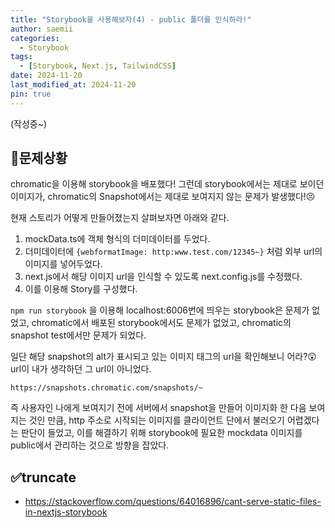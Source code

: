 ```yaml
---
title: "Storybook을 사용해보자(4) - public 폴더를 인식하라!"
author: saemii
categories:
  - Storybook
tags:
  - [Storybook, Next.js, TailwindCSS]
date: 2024-11-20
last_modified_at: 2024-11-20
pin: true
---
```


(작성중~)

## 📌문제상황

chromatic을 이용해 storybook을 배포했다! 그런데 storybook에서는 제대로 보이던 이미지가, chromatic의 Snapshot에서는 제대로 보여지지 않는 문제가 발생했다!😣

현재 스토리가 어떻게 만들어졌는지 살펴보자면 아래와 같다.

1. mockData.ts에 객체 형식의 더미데이터를 두었다.
2. 더미데이터에 `{webformatImage: http:www.test.com/12345~}` 처럼 외부 url의 이미지를 넣어두었다.
3. next.js에서 해당 이미지 url을 인식할 수 있도록 next.config.js를 수정했다.
4. 이를 이용해 Story를 구성했다.

`npm run storybook` 을 이용해 localhost:6006번에 띄우는 storybook은 문제가 없었고, chromatic에서 배포된 storybook에서도 문제가 없었고, chromatic의 snapshot test에서만 문제가 되었다.

일단 해당 snapshot의 alt가 표시되고 있는 이미지 태그의 url을 확인해보니 어라?😲 url이 내가 생각하던 그 url이 아니었다.

```
https://snapshots.chromatic.com/snapshots/~
```

즉 사용자인 나에게 보여지기 전에 서버에서 snapshot을 만들어 이미지화 한 다음 보여지는 것인 만큼, http 주소로 시작되는 이미지를 클라이언트 단에서 불러오기 어렵겠다는 판단이 들었고, 이를 해결하기 위해 storybook에 필요한 mockdata 이미지를 public에서 관리하는 것으로 방향을 잡았다.

## ✅truncate

- <https://stackoverflow.com/questions/64016896/cant-serve-static-files-in-nextjs-storybook>
